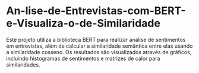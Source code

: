 # An-lise-de-Entrevistas-com-BERT-e-Visualiza-o-de-Similaridade
Este projeto utiliza a biblioteca BERT para realizar análise de sentimentos em entrevistas, além de calcular a similaridade semântica entre elas usando a similaridade cosseno. Os resultados são visualizados através de gráficos, incluindo histogramas de sentimentos e matrizes de calor para similaridades.
